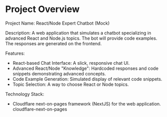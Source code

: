 # Project Overview

Project Name: React/Node Expert Chatbot (Mock)

Description: A web application that simulates a chatbot specializing in advanced React and Node.js topics. The bot will provide code examples. The responses are generated on the frontend.

Features:
*   React-based Chat Interface: A slick, responsive chat UI.
*   Advanced React/Node "Knowledge": Hardcoded responses and code snippets demonstrating advanced concepts.
*   Code Example Generation: Simulated display of relevant code snippets.
*   Topic Selection: A way to choose React or Node topics.

Technology Stack:
*   Cloudflare next-on-pages framework (NextJS) for the web application.
    <stack>cloudflare-next-on-pages</stack>